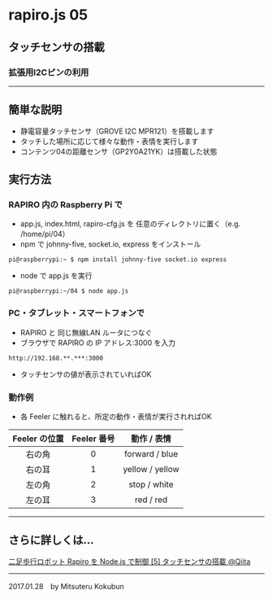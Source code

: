 # rapiro.js 05

## タッチセンサの搭載

### 拡張用I2Cピンの利用

---
## 簡単な説明

- 静電容量タッチセンサ（GROVE I2C MPR121）を搭載します
- タッチした場所に応じて様々な動作・表情を実行します
- コンテンツ04の距離センサ（GP2Y0A21YK）は搭載した状態

## 実行方法

### RAPIRO 内の Raspberry Pi で

- app.js, index.html, rapiro-cfg.js を 任意のディレクトリに置く（e.g. /home/pi/04）
- npm で johnny-five, socket.io, express をインストール

```
pi@raspberrypi:~ $ npm install johnny-five socket.io express
```

- node で app.js を実行
```
pi@raspberrypi:~/04 $ node app.js
```

### PC・タブレット・スマートフォンで

- RAPIRO と 同じ無線LAN ルータにつなぐ
- ブラウザで RAPIRO の IP アドレス:3000 を入力

```
http://192.168.**.***:3000
```
- タッチセンサの値が表示されていればOK

### 動作例

- 各 Feeler に触れると、所定の動作・表情が実行されればOK

|Feeler の位置| Feeler 番号|動作 / 表情|
|:-------:|:-:|:-:|
|右の角|0|forward / blue|
|右の耳|1|yellow / yellow|
|左の角|2|stop / white|
|左の耳|3|red / red|

---

## さらに詳しくは...

[二足歩行ロボット Rapiro を Node.js で制御 [5] タッチセンサの搭載 @Qiita](http://qiita.com/mkoku/items/e2515c8398c9690fadf4)

---
2017.01.28　by Mitsuteru Kokubun
